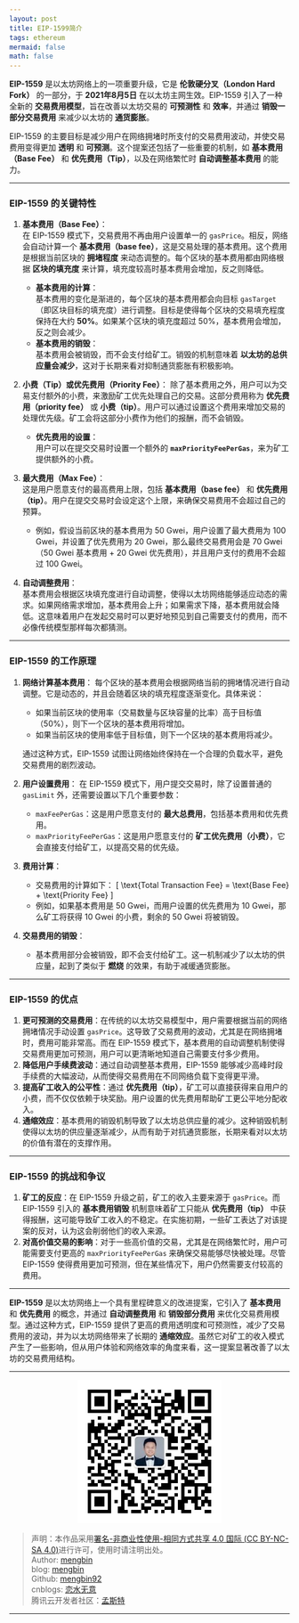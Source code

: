 ```yaml
---
layout: post
title: EIP-1599简介
tags: ethereum
mermaid: false
math: false
---  
```


**EIP-1559** 是以太坊网络上的一项重要升级，它是 **伦敦硬分叉（London Hard Fork）** 的一部分，于 **2021年8月5日** 在以太坊主网生效。EIP-1559 引入了一种全新的 **交易费用模型**，旨在改善以太坊交易的 **可预测性** 和 **效率**，并通过 **销毁一部分交易费用** 来减少以太坊的 **通货膨胀**。

EIP-1559 的主要目标是减少用户在网络拥堵时所支付的交易费用波动，并使交易费用变得更加 **透明** 和 **可预测**。这个提案还包括了一些重要的机制，如 **基本费用（Base Fee）** 和 **优先费用（Tip）**，以及在网络繁忙时 **自动调整基本费用** 的能力。

---

### EIP-1559 的关键特性

1. **基本费用（Base Fee）**：  
   在 EIP-1559 模式下，交易费用不再由用户设置单一的 `gasPrice`。相反，网络会自动计算一个 **基本费用（base fee）**，这是交易处理的基本费用。这个费用是根据当前区块的 **拥堵程度** 来动态调整的。每个区块的基本费用都由网络根据 **区块的填充度** 来计算，填充度较高时基本费用会增加，反之则降低。
   - **基本费用的计算**：  
     基本费用的变化是渐进的，每个区块的基本费用都会向目标 `gasTarget` （即区块目标的填充度）进行调整。目标是使得每个区块的交易填充程度保持在大约 **50%**。如果某个区块的填充度超过 50%，基本费用会增加，反之则会减少。
   - **基本费用的销毁**：  
     基本费用会被销毁，而不会支付给矿工。销毁的机制意味着 **以太坊的总供应量会减少**，这对于长期来看对抑制通货膨胀有积极影响。

2. **小费（Tip）或优先费用（Priority Fee）**：
   除了基本费用之外，用户可以为交易支付额外的小费，来激励矿工优先处理自己的交易。这部分费用称为 **优先费用（priority fee）** 或 **小费（tip）**。用户可以通过设置这个费用来增加交易的处理优先级。矿工会将这部分小费作为他们的报酬，而不会销毁。
   - **优先费用的设置**：  
     用户可以在提交交易时设置一个额外的 **`maxPriorityFeePerGas`**，来为矿工提供额外的小费。
   
3. **最大费用（Max Fee）**：  
   这是用户愿意支付的最高费用上限，包括 **基本费用（base fee）** 和 **优先费用（tip）**。用户在提交交易时会设定这个上限，来确保交易费用不会超过自己的预算。
   - 例如，假设当前区块的基本费用为 50 Gwei，用户设置了最大费用为 100 Gwei，并设置了优先费用为 20 Gwei，那么最终交易费用会是 70 Gwei（50 Gwei 基本费用 + 20 Gwei 优先费用），并且用户支付的费用不会超过 100 Gwei。

4. **自动调整费用**：  
   基本费用会根据区块填充度进行自动调整，使得以太坊网络能够适应动态的需求。如果网络需求增加，基本费用会上升；如果需求下降，基本费用就会降低。这意味着用户在发起交易时可以更好地预见到自己需要支付的费用，而不必像传统模型那样每次都猜测。

---

### EIP-1559 的工作原理

1. **网络计算基本费用**：
   每个区块的基本费用会根据网络当前的拥堵情况进行自动调整。它是动态的，并且会随着区块的填充程度逐渐变化。具体来说：
   - 如果当前区块的使用率（交易数量与区块容量的比率）高于目标值（50%），则下一个区块的基本费用将增加。
   - 如果当前区块的使用率低于目标值，则下一个区块的基本费用将减少。
   
   通过这种方式，EIP-1559 试图让网络始终保持在一个合理的负载水平，避免交易费用的剧烈波动。

2. **用户设置费用**：
   在 EIP-1559 模式下，用户提交交易时，除了设置普通的 `gasLimit` 外，还需要设置以下几个重要参数：
   - `maxFeePerGas`：这是用户愿意支付的 **最大总费用**，包括基本费用和优先费用。
   - `maxPriorityFeePerGas`：这是用户愿意支付的 **矿工优先费用（小费）**，它会直接支付给矿工，以提高交易的优先级。

3. **费用计算**：
   - 交易费用的计算如下：
     \[
     \text{Total Transaction Fee} = \text{Base Fee} + \text{Priority Fee}
     \]
   - 例如，如果基本费用是 50 Gwei，而用户设置的优先费用为 10 Gwei，那么矿工将获得 10 Gwei 的小费，剩余的 50 Gwei 将被销毁。

4. **交易费用的销毁**：
   - 基本费用部分会被销毁，即不会支付给矿工。这一机制减少了以太坊的供应量，起到了类似于 **燃烧** 的效果，有助于减缓通货膨胀。

---

### EIP-1559 的优点

1. **更可预测的交易费用**：在传统的以太坊交易模型中，用户需要根据当前的网络拥堵情况手动设置 `gasPrice`。这导致了交易费用的波动，尤其是在网络拥堵时，费用可能非常高。而在 EIP-1559 模式下，基本费用的自动调整机制使得交易费用更加可预测，用户可以更清晰地知道自己需要支付多少费用。
2. **降低用户手续费波动**：通过自动调整基本费用，EIP-1559 能够减少高峰时段手续费的大幅波动，从而使得交易费用在不同网络负载下变得更平滑。
3. **提高矿工收入的公平性**：通过 **优先费用（tip）**，矿工可以直接获得来自用户的小费，而不仅仅依赖于块奖励。用户设置的优先费用帮助矿工更公平地分配收入。
4. **通缩效应**：基本费用的销毁机制导致了以太坊总供应量的减少。这种销毁机制使得以太坊的供应量逐渐减少，从而有助于对抗通货膨胀，长期来看对以太坊的价值有潜在的支撑作用。

---

### EIP-1559 的挑战和争议

1. **矿工的反应**：在 EIP-1559 升级之前，矿工的收入主要来源于 `gasPrice`。而 EIP-1559 引入的 **基本费用销毁** 机制意味着矿工只能从 **优先费用（tip）** 中获得报酬，这可能导致矿工收入的不稳定。在实施初期，一些矿工表达了对该提案的反对，认为这会削弱他们的收入来源。
2. **对高价值交易的影响**：对于一些高价值的交易，尤其是在网络繁忙时，用户可能需要支付更高的 `maxPriorityFeePerGas` 来确保交易能够尽快被处理。尽管 EIP-1559 使得费用更加可预测，但在某些情况下，用户仍然需要支付较高的费用。

---

**EIP-1559** 是以太坊网络上一个具有里程碑意义的改进提案，它引入了 **基本费用** 和 **优先费用** 的概念，并通过 **自动调整费用** 和 **销毁部分费用** 来优化交易费用模型。通过这种方式，EIP-1559 提供了更高的费用透明度和可预测性，减少了交易费用的波动，并为以太坊网络带来了长期的 **通缩效应**。虽然它对矿工的收入模式产生了一些影响，但从用户体验和网络效率的角度来看，这一提案显著改善了以太坊的交易费用结构。

---

<div align="center">
  <img src="../img/qrcode_wechat.jpg" alt="孟斯特">
</div>

> 声明：本作品采用[署名-非商业性使用-相同方式共享 4.0 国际 (CC BY-NC-SA 4.0)](https://creativecommons.org/licenses/by-nc-sa/4.0/deed.zh)进行许可，使用时请注明出处。  
> Author: [mengbin](mengbin1992@outlook.com)  
> blog: [mengbin](https://mengbin.top)  
> Github: [mengbin92](https://mengbin92.github.io/)  
> cnblogs: [恋水无意](https://www.cnblogs.com/lianshuiwuyi/)  
> 腾讯云开发者社区：[孟斯特](https://cloud.tencent.com/developer/user/6649301)  
---